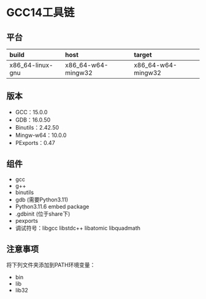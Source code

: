 # GCC14工具链

## 平台

| build            | host               | target             |
| :--------------- | :----------------- | :----------------- |
| x86_64-linux-gnu | x86_64-w64-mingw32 | x86_64-w64-mingw32 |

## 版本

- GCC：15.0.0
- GDB：16.0.50
- Binutils：2.42.50
- Mingw-w64：10.0.0
- PExports：0.47

## 组件

- gcc
- g++
- binutils
- gdb (需要Python3.11)
- Python3.11.6 embed package
- .gdbinit (位于share下)
- pexports
- 调试符号：libgcc libstdc++ libatomic libquadmath

## 注意事项

将下列文件夹添加到PATH环境变量：

- bin
- lib
- lib32
